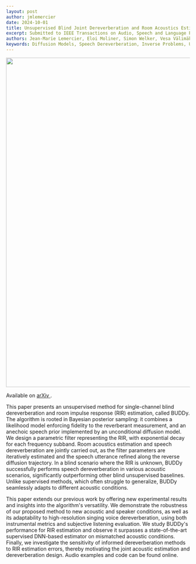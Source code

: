```yaml
---
layout: post
author: jmlemercier
date: 2024-10-01
title: Unsupervised Blind Joint Dereverberation and Room Acoustics Estimation with Diffusion Models
excerpt: Submitted to IEEE Transactions on Audio, Speech and Language Processing
authors: Jean-Marie Lemercier, Eloi Moliner, Simon Welker, Vesa Välimäki, Timo Gerkmann
keywords: Diffusion Models, Speech Dereverberation, Inverse Problems, Unsupervised Learning
---
```


<div class="post-image">
<img src="/assets/tasl2024/tasl.png" height="900px">
</div>

<div class="links">
<p>
Available on <a href="https://arxiv.org/abs/2408.07472"> arXiv </a>.
</p>
</div>

<div class="abstract">
<p>
This paper presents an unsupervised method for single-channel blind dereverberation and room impulse response (RIR) estimation, called BUDDy. The algorithm is rooted in Bayesian posterior sampling: it combines a likelihood model enforcing fidelity to the reverberant measurement, and an anechoic speech prior implemented by an unconditional diffusion model. We design a parametric filter representing the RIR, with exponential decay for each frequency subband. Room acoustics estimation and speech dereverberation are jointly carried out, as the filter parameters are iteratively estimated and the speech utterance refined along the reverse diffusion trajectory. In a blind scenario where the RIR is unknown, BUDDy successfully performs speech dereverberation in various acoustic scenarios, significantly outperforming other blind unsupervised baselines. Unlike supervised methods, which often struggle to generalize, BUDDy seamlessly adapts to different acoustic conditions.
</p>
<p>
This paper extends our previous work by offering new experimental results and insights into the algorithm's versatility. We demonstrate the robustness of our proposed method to new acoustic and speaker conditions, as well as its adaptability to high-resolution singing voice dereverberation, using both instrumental metrics and subjective listening evaluation. We study BUDDy's performance for RIR estimation and observe it surpasses a state-of-the-art supervised DNN-based estimator on mismatched acoustic conditions. Finally, we investigate the sensitivity of informed dereverberation methods to RIR estimation errors, thereby motivating the joint acoustic estimation and dereverberation design. Audio examples and code can be found online. 
</p>
</div>